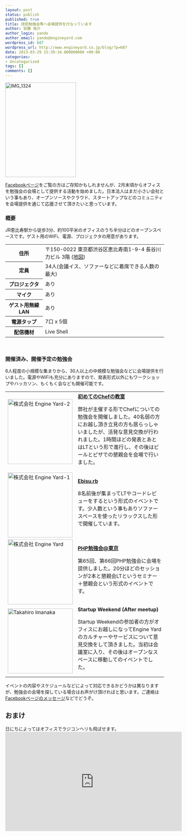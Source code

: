```yaml
---
layout: post
status: publish
published: true
title: 技術勉強会等へ会場提供を行なっています
author: 安藤 祐介
author_login: yando
author_email: yando@engineyard.com
wordpress_id: 687
wordpress_url: http://www.engineyard.co.jp/blog/?p=687
date: 2013-03-29 15:39:34.000000000 +09:00
categories:
- Uncategorized
tags: []
comments: []
---
```

<a href="http://www.engineyard.co.jp/blog/wp-content/uploads/2013/03/IMG_1324.jpg"><img src="http://www.engineyard.co.jp/blog/wp-content/uploads/2013/03/IMG_1324-224x300.jpg" alt="IMG_1324" width="224" height="300" class="alignnone size-medium wp-image-753" /></a>

<a href="https://www.facebook.com/eyjapan" target="_blank">Facebookページ</a>をご覧の方はご存知かもしれませんが、2月末頃からオフィスを勉強会の会場として提供する活動を始めました。日本法人はまだ小さい会社という事もあり、オープンソースやクラウド、スタートアップなどのコミュニティを会場提供を通じて応援させて頂きたいと思っています。

<h3>概要</h3>
JR恵比寿駅から徒歩3分、約100平米のオフィスのうち半分ほどのオープンスペースです。ゲスト用のWiFi、電源、プロジェクタの用意があります。

<table>
<tr>
 <th>住所</th>
 <td>〒150-0022 東京都渋谷区恵比寿南1-9-4 長谷川力ビル 3階 (<a href="http://goo.gl/maps/DQjqY" target="_blank">地図</a>)</td>
</tr>
<tr>
 <th>定員</th>
 <td>34人(会議イス、ソファーなどに着席できる人数の最大)</td>
</tr>
<tr>
  <th>プロジェクタ</th>
  <td>あり</td>
</tr>
<tr>
  <th>マイク</th>
  <td>あり</td>
</tr>
<tr>
 <th>ゲスト用無線LAN</th>
 <td>あり</td>
</tr>
<tr>
 <th>電源タップ</th>
 <td>7口 x 5個</td>
</tr>
<tr>
 <th>配信機材</th>
 <td>Live Shell</td>
</tr>
</table>

<br/>
<h3>開催済み、開催予定の勉強会</h3>


6人程度の小規模な集まりから、30人以上の中規模な勉強会などに会場提供を行いました。電源やWiFiも充分にありますので、発表形式以外にもワークショップやハッカソン、もくもく会なども開催可能です。

<div>
<table>
<tr>
<td width="206">
<a href="http://www.engineyard.co.jp/blog/wp-content/uploads/2013/03/株式会社-Engine-Yard-2.png"><img src="http://www.engineyard.co.jp/blog/wp-content/uploads/2013/03/株式会社-Engine-Yard-2.png" alt="株式会社 Engine Yard-2" width="205" height="206" class=" size-full wp-image-717" /></a></td>
<td><a href="http://www.engineyard.co.jp/blog/2013/engineyard-meetup-chef-seminar/" target="_blank"><strong>初めてのChefの教室</strong></a><p>弊社が主催する形でChefについての勉強会を開催しました。40名弱の方にお越し頂き立見の方も居らっしゃいましたが、活発な意見交換が行われました。1時間ほどの発表とあとはLTという形で進行し、その後はビールとピザでの懇親会を会場で行いました。</p></td>
</tr>
<tr>
<td>
<a href="http://www.engineyard.co.jp/blog/wp-content/uploads/2013/03/株式会社-Engine-Yard-1.png"><img src="http://www.engineyard.co.jp/blog/wp-content/uploads/2013/03/株式会社-Engine-Yard-1.png" alt="株式会社 Engine Yard-1" width="205" height="206" class=" size-full wp-image-716" /></a></td>
<td><a href="https://www.facebook.com/media/set/?set=a.280245235439738.66505.157481417716121&type=3" target="_blank"><strong>Ebisu.rb</strong></a><p>8名前後が集まってLTやコードレビューをするという形式のイベントです。少人数という事もありソファースペースを使ったリラックスした形で開催しています。</p></td>
</tr>
<tr>
<td>
<a href="http://www.engineyard.co.jp/blog/wp-content/uploads/2013/03/株式会社-Engine-Yard.png"><img src="http://www.engineyard.co.jp/blog/wp-content/uploads/2013/03/株式会社-Engine-Yard.png" alt="株式会社 Engine Yard" width="206" height="206" class=" size-full wp-image-715" /></a></td>
<td><a href="https://www.facebook.com/pstudy.tokyo" target="_blank"><strong>PHP勉強会@東京</strong></a><p>第65回、第66回PHP勉強会に会場を提供しました。20分ほどのセッションが2本と懇親会LTというセミナー＋懇親会という形式のイベントです。</p></td>
</tr>
<tr>
<td>
<a href="http://www.engineyard.co.jp/blog/wp-content/uploads/2013/03/Takahiro-Imanaka.png"><img src="http://www.engineyard.co.jp/blog/wp-content/uploads/2013/03/Takahiro-Imanaka.png" alt="Takahiro Imanaka" width="206" height="206" class=" size-full wp-image-714" /></a></td>
<td><strong>Startup Weekend (After meetup)</strong><p>Startup Weekendの参加者の方がオフィスにお越しになってEngine Yardのカルチャーやサービスについて意見交換をして頂きました。当初は会議室に入り、その後はオープンなスペースに移動してのイベントでした。</p></td>
</tr>
</table>
</div>

イベントの内容やスケジュールなどによって対応できるかどうかは異なりますが、勉強会の会場を探している場合はお声がけ頂ければと思います。ご連絡は<a href="https://www.facebook.com/eyjapan" target="_blank">Facebookページのメッセージ</a>などでどうぞ。

<h2>おまけ</h2>
日にちによってはオフィスでラジコンヘリも飛ばせます。
<iframe width="560" height="315" src="http://www.youtube.com/embed/JzCE1QEmyv4?rel=0" frameborder="0" allowfullscreen></iframe>
